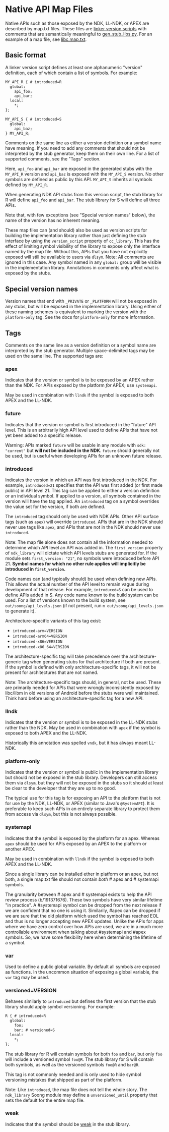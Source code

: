 # Native API Map Files

Native APIs such as those exposed by the NDK, LL-NDK, or APEX are described by
map.txt files. These files are [linker version scripts] with comments that are
semantically meaningful to [gen_stub_libs.py]. For an example of a map file, see
[libc.map.txt].

[gen_stub_libs.py]: https://cs.android.com/android/platform/superproject/+/master:build/soong/cc/gen_stub_libs.py
[libc.map.txt]: https://cs.android.com/android/platform/superproject/+/master:bionic/libc/libc.map.txt
[linker version scripts]: https://www.gnu.org/software/gnulib/manual/html_node/LD-Version-Scripts.html

## Basic format

A linker version script defines at least one alphanumeric "version" definition,
each of which contain a list of symbols. For example:

```txt
MY_API_R { # introduced=R
  global:
    api_foo;
    api_bar;
  local:
    *;
};

MY_API_S { # introduced=S
  global:
    api_baz;
} MY_API_R;
```

Comments on the same line as either a version definition or a symbol name have
meaning. If you need to add any comments that should not be interpreted by the
stub generator, keep them on their own line. For a list of supported comments,
see the "Tags" section.

Here, `api_foo` and `api_bar` are exposed in the generated stubs with the
`MY_API_R` version and `api_baz` is exposed with the `MY_API_S` version. No
other symbols are defined as public by this API. `MY_API_S` inherits all symbols
defined by `MY_API_R`.

When generating NDK API stubs from this version script, the stub library for R
will define `api_foo` and `api_bar`. The stub library for S will define all
three APIs.

Note that, with few exceptions (see "Special version names" below), the name of
the version has no inherent meaning.

These map files can (and should) also be used as version scripts for building
the implementation library rather than just defining the stub interface by using
the `version_script` property of `cc_library`. This has the effect of limiting
symbol visibility of the library to expose only the interface named by the map
file. Without this, APIs that you have not explicitly exposed will still be
available to users via `dlsym`. Note: All comments are ignored in this case. Any
symbol named in any `global:` group will be visible in the implementation
library. Annotations in comments only affect what is exposed by the stubs.

## Special version names

Version names that end with `_PRIVATE` or `_PLATFORM` will not be exposed in any
stubs, but will be exposed in the implementation library. Using either of these
naming schemes is equivalent to marking the version with the `platform-only`
tag. See the docs for `platform-only` for more information.

## Tags

Comments on the same line as a version definition or a symbol name are
interpreted by the stub generator. Multiple space-delimited tags may be used on
the same line. The supported tags are:

### apex

Indicates that the version or symbol is to be exposed by an APEX rather than the
NDK. For APIs exposed by the platform *for* APEX, use `systemapi`.

May be used in combination with `llndk` if the symbol is exposed to both APEX
and the LL-NDK.

### future

Indicates that the version or symbol is first introduced in the "future" API
level. This is an arbitrarily high API level used to define APIs that have not
yet been added to a specific release.

Warning: APIs marked `future` will be usable in any module with `sdk: "current"`
but **will not be included in the NDK**. `future` should generally not be used,
but is useful when developing APIs for an unknown future release.

### introduced

Indicates the version in which an API was first introduced in the NDK. For
example, `introduced=21` specifies that the API was first added (or first made
public) in API level 21. This tag can be applied to either a version definition
or an individual symbol. If applied to a version, all symbols contained in the
version will have the tag applied. An `introduced` tag on a symbol overrides the
value set for the version, if both are defined.

The `introduced` tag should only be used with NDK APIs. Other API surface tags
(such as `apex`) will override `introduced`. APIs that are in the NDK should
never use tags like `apex`, and APIs that are not in the NDK should never use
`introduced`.

Note: The map file alone does not contain all the information needed to
determine which API level an API was added in. The `first_version` property of
`ndk_library` will dictate which API levels stubs are generated for. If the
module sets `first_version: "21"`, no symbols were introduced before API 21.
**Symbol names for which no other rule applies will implicitly be introduced in
`first_version`.**

Code names can (and typically should) be used when defining new APIs. This
allows the actual number of the API level to remain vague during development of
that release. For example, `introduced=S` can be used to define APIs added in S.
Any code name known to the build system can be used. For a list of versions
known to the build system, see `out/soong/api_levels.json` (if not present, run
`m out/soong/api_levels.json` to generate it).

Architecture-specific variants of this tag exist:

* `introduced-arm=VERSION`
* `introduced-arm64=VERSION`
* `introduced-x86=VERSION`
* `introduced-x86_64=VERSION`

The architecture-specific tag will take precedence over the architecture-generic
tag when generating stubs for that architecture if both are present. If the
symbol is defined with only architecture-specific tags, it will not be present
for architectures that are not named.

Note: The architecture-specific tags should, in general, not be used. These are
primarily needed for APIs that were wrongly inconsistently exposed by libc/libm
in old versions of Android before the stubs were well maintained. Think hard
before using an architecture-specific tag for a new API.

### llndk

Indicates that the version or symbol is to be exposed in the LL-NDK stubs rather
than the NDK. May be used in combination with `apex` if the symbol is exposed to
both APEX and the LL-NDK.

Historically this annotation was spelled `vndk`, but it has always meant LL-NDK.

### platform-only

Indicates that the version or symbol is public in the implementation library but
should not be exposed in the stub library. Developers can still access them via
`dlsym`, but they will not be exposed in the stubs so it should at least be
clear to the developer that they are up to no good.

The typical use for this tag is for exposing an API to the platform that is not
for use by the NDK, LL-NDK, or APEX (similar to Java's `@SystemAPI`). It is
preferable to keep such APIs in an entirely separate library to protect them
from access via `dlsym`, but this is not always possible.

### systemapi

Indicates that the symbol is exposed by the platform for an apex. Whereas `apex`
should be used for APIs exposed by an APEX to the platform or another APEX.

May be used in combination with `llndk` if the symbol is exposed to both APEX
and the LL-NDK.

Since a single library can be installed ether in platform or an apex, but not
both, a single map.txt file should not contain _both_ # apex and # systemapi symbols.

The granularity between # apex and # systemapi exists to help the API review
process (b/191371676). These two symbols have very similar lifetime "in
practice". A #systemapi symbol can be dropped from the next release if we are
confident that no one is using it. Similarily, #apex can be dropped if we are
sure that the old platform which used the symbol has reached EOL and thus is no
longer accepting new APEX updates. Unlike the APIs for apps where we have zero
control over how APIs are used, we are in a much more controllable environment
when talking about #systemapi and #apex symbols. So, we have some flexibility
here when determining the lifetime of a symbol.

### var

Used to define a public global variable. By default all symbols are exposed as
functions. In the uncommon situation of exposing a global variable, the `var`
tag may be used.

### versioned=VERSION

Behaves similarly to `introduced` but defines the first version that the stub
library should apply symbol versioning. For example:

```txt
R { # introduced=R
  global:
    foo;
    bar; # versioned=S
  local:
    *;
};
```

The stub library for R will contain symbols for both `foo` and `bar`, but only
`foo` will include a versioned symbol `foo@R`. The stub library for S will
contain both symbols, as well as the versioned symbols `foo@R` and `bar@R`.

This tag is not commonly needed and is only used to hide symbol versioning
mistakes that shipped as part of the platform.

Note: Like `introduced`, the map file does not tell the whole story. The
`ndk_library` Soong module may define a `unversioned_until` property that sets
the default for the entire map file.

### weak

Indicates that the symbol should be [weak] in the stub library.

[weak]: https://gcc.gnu.org/onlinedocs/gcc-4.7.2/gcc/Function-Attributes.html
